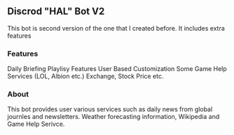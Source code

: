## Discrod "HAL" Bot V2
This bot is second version of the one that I created before. It includes extra features
### Features 
Daily Briefing
Playlisy Features
User Based Customization 
Some Game Help Services (LOL, Albion etc.)
Exchange, Stock Price etc.
### About
This bot provides user various services such as daily news from global journles and newsletters. Weather forecasting information, Wikipedia and Game Help Serivce. 
